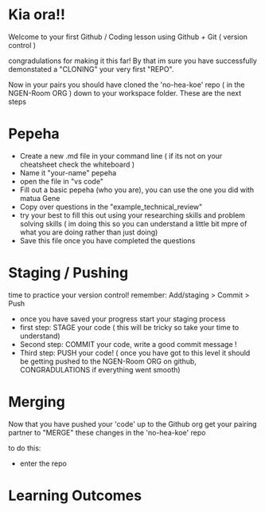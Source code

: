 # Kia ora!! 

Welcome to your first Github / Coding lesson using Github + Git ( version control )

congradulations for making it this far! By that im sure you have successfully demonstated a "CLONING" your very first "REPO".

Now in your pairs you should have cloned the 'no-hea-koe' repo ( in the NGEN-Room ORG ) down to your workspace folder. 
These are the next steps

# Pepeha
- Create a new .md file in your command line ( if its not on your cheatsheet check the whiteboard )
- Name it "your-name" pepeha
- open the file in "vs code"
- Fill out a basic pepeha (who you are),  you can use the one you did with matua Gene
- Copy over questions in the "example_technical_review"
- try your best to fill this out using your researching skills and problem solving skills ( im doing this so you can understand a little bit mpre of what you are doing rather than just doing)
- Save this file once you have completed the questions

# Staging / Pushing
time to practice your version control!
remember: Add/staging > Commit > Push

- once you have saved your progress start your staging process
- first step: STAGE your code ( this will be tricky so take your time to understand)
- Second step: COMMIT your code, write a good commit message !
- Third step: PUSH your code! ( once you have got to this level it should be getting pushed to the NGEN-Room ORG on github, CONGRADULATIONS if everything went smooth)

# Merging 
Now that you have pushed your 'code' up to the Github org get your pairing partner to "MERGE" these changes in the 'no-hea-koe' repo

to do this:
- enter the repo




# Learning Outcomes